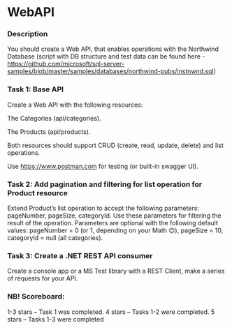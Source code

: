 # WebAPI

### Description
You should create a Web API, that enables operations with the Northwind Database (script with DB structure and test data can be found here - https://github.com/microsoft/sql-server-samples/blob/master/samples/databases/northwind-pubs/instnwnd.sql)

### Task 1: Base API

Create a Web API with the following resources:

The Categories (api/categories).

The Products (api/products).

Both resources should support CRUD (create, read, update, delete) and list operations.

Use https://www.postman.com for testing (or built-in swagger UI).

### Task 2: Add pagination and filtering for list operation for Product resource

Extend Product’s list operation to accept the following parameters: pageNumber, pageSize, categoryId. Use these parameters for filtering the result of the operation. Parameters are optional with the following default values: pageNumber = 0 (or 1, depending on your Math 😊), pageSize = 10, categoryId = null (all categories).

### Task 3: Create a .NET REST API consumer

Create a console app or a MS Test library with a REST Client, make a series of requests for your API.

### NB! Scoreboard:

1-3 stars – Task 1 was completed.
4 stars – Tasks 1-2 were completed.
5 stars – Tasks 1-3 were completed